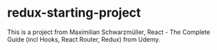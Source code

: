 # redux-starting-project

This is a project from Maximilian Schwarzmüller, React - The Complete Guide (incl Hooks, React Router, Redux) from Udemy.
